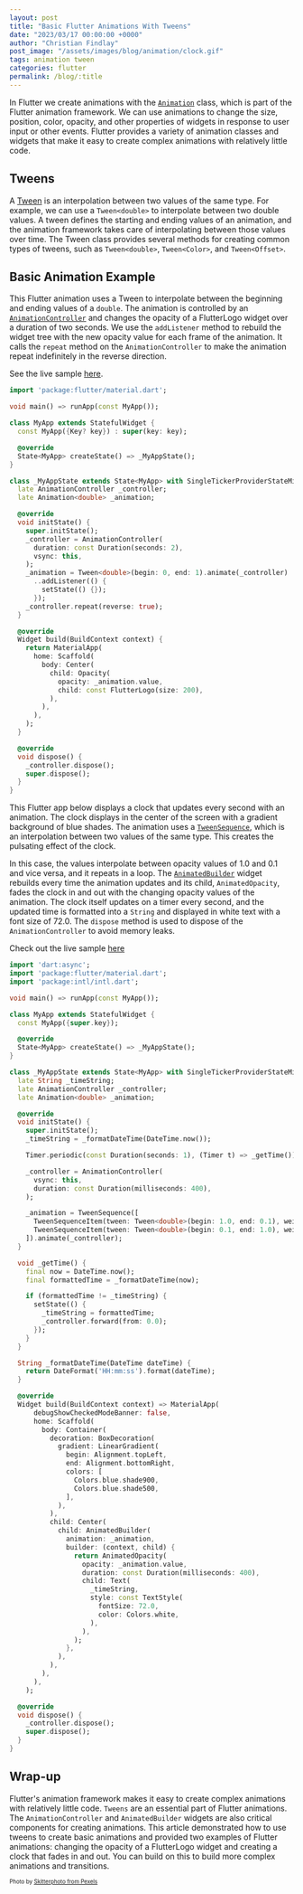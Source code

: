 ```yaml
---
layout: post
title: "Basic Flutter Animations With Tweens"
date: "2023/03/17 00:00:00 +0000"
author: "Christian Findlay"
post_image: "/assets/images/blog/animation/clock.gif"
tags: animation tween
categories: flutter
permalink: /blog/:title
---
```


In Flutter we create animations with the [`Animation`](https://api.flutter.dev/flutter/animation/Animation-class.html) class, which is part of the Flutter animation framework. We can use animations to change the size, position, color, opacity, and other properties of widgets in response to user input or other events. Flutter provides a variety of animation classes and widgets that make it easy to create complex animations with relatively little code.

## Tweens

A [Tween](https://api.flutter.dev/flutter/animation/Tween-class.html) is an interpolation between two values of the same type. For example, we can use a `Tween<double>` to interpolate between two double values. A tween defines the starting and ending values of an animation, and the animation framework takes care of interpolating between those values over time. The Tween class provides several methods for creating common types of tweens, such as `Tween<double>`, `Tween<Color>`, and `Tween<Offset>`.

## Basic Animation Example

This Flutter animation uses a Tween to interpolate between the beginning and ending values of a `double`. The animation is controlled by an [`AnimationController`](https://api.flutter.dev/flutter/animation/AnimationController-class.html) and changes the opacity of a FlutterLogo widget over a duration of two seconds. We use the `addListener` method to rebuild the widget tree with the new opacity value for each frame of the animation. It calls the `repeat` method on the `AnimationController` to make the animation repeat indefinitely in the reverse direction.

See the live sample [here](https://dartpad.dev/?id=ecc8abe84411f369b035c77c0e2d81cc).

```dart
import 'package:flutter/material.dart';

void main() => runApp(const MyApp());

class MyApp extends StatefulWidget {
  const MyApp({Key? key}) : super(key: key);

  @override
  State<MyApp> createState() => _MyAppState();
}

class _MyAppState extends State<MyApp> with SingleTickerProviderStateMixin {
  late AnimationController _controller;
  late Animation<double> _animation;

  @override
  void initState() {
    super.initState();
    _controller = AnimationController(
      duration: const Duration(seconds: 2),
      vsync: this,
    );
    _animation = Tween<double>(begin: 0, end: 1).animate(_controller)
      ..addListener(() {
        setState(() {});
      });
    _controller.repeat(reverse: true);
  }

  @override
  Widget build(BuildContext context) {
    return MaterialApp(
      home: Scaffold(
        body: Center(
          child: Opacity(
            opacity: _animation.value,
            child: const FlutterLogo(size: 200),
          ),
        ),
      ),
    );
  }

  @override
  void dispose() {
    _controller.dispose();
    super.dispose();
  }
}
```

This Flutter app below displays a clock that updates every second with an animation. The clock displays in the center of the screen with a gradient background of blue shades. The animation uses a [`TweenSequence`](https://api.flutter.dev/flutter/animation/TweenSequence-class.html), which is an interpolation between two values of the same type. This creates the pulsating effect of the clock. 

In this case, the values interpolate between opacity values of 1.0 and 0.1 and vice versa, and it repeats in a loop. The [`AnimatedBuilder`](https://api.flutter.dev/flutter/widgets/AnimatedBuilder-class.html) widget rebuilds every time the animation updates and its child, `AnimatedOpacity`, fades the clock in and out with the changing opacity values of the animation. The clock itself updates on a timer every second, and the updated time is formatted into a `String` and displayed in white text with a font size of 72.0. The `dispose` method is used to dispose of the `AnimationController` to avoid memory leaks.

Check out the live sample [here](https://dartpad.dev/?id=cbcb83ff244f450249de7231f270566e)

```dart
import 'dart:async';
import 'package:flutter/material.dart';
import 'package:intl/intl.dart';

void main() => runApp(const MyApp());

class MyApp extends StatefulWidget {
  const MyApp({super.key});

  @override
  State<MyApp> createState() => _MyAppState();
}

class _MyAppState extends State<MyApp> with SingleTickerProviderStateMixin {
  late String _timeString;
  late AnimationController _controller;
  late Animation<double> _animation;

  @override
  void initState() {
    super.initState();
    _timeString = _formatDateTime(DateTime.now());

    Timer.periodic(const Duration(seconds: 1), (Timer t) => _getTime());

    _controller = AnimationController(
      vsync: this,
      duration: const Duration(milliseconds: 400),
    );

    _animation = TweenSequence([
      TweenSequenceItem(tween: Tween<double>(begin: 1.0, end: 0.1), weight: 1),
      TweenSequenceItem(tween: Tween<double>(begin: 0.1, end: 1.0), weight: 1),
    ]).animate(_controller);
  }

  void _getTime() {
    final now = DateTime.now();
    final formattedTime = _formatDateTime(now);

    if (formattedTime != _timeString) {
      setState(() {
        _timeString = formattedTime;
        _controller.forward(from: 0.0);
      });
    }
  }

  String _formatDateTime(DateTime dateTime) {
    return DateFormat('HH:mm:ss').format(dateTime);
  }

  @override
  Widget build(BuildContext context) => MaterialApp(
      debugShowCheckedModeBanner: false,
      home: Scaffold(
        body: Container(
          decoration: BoxDecoration(
            gradient: LinearGradient(
              begin: Alignment.topLeft,
              end: Alignment.bottomRight,
              colors: [
                Colors.blue.shade900,
                Colors.blue.shade500,
              ],
            ),
          ),
          child: Center(
            child: AnimatedBuilder(
              animation: _animation,
              builder: (context, child) {
                return AnimatedOpacity(
                  opacity: _animation.value,
                  duration: const Duration(milliseconds: 400),
                  child: Text(
                    _timeString,
                    style: const TextStyle(
                      fontSize: 72.0,
                      color: Colors.white,
                    ),
                  ),
                );
              },
            ),
          ),
        ),
      ),
    );

  @override
  void dispose() {
    _controller.dispose();
    super.dispose();
  }
}
```

## Wrap-up

Flutter's animation framework makes it easy to create complex animations with relatively little code. `Tweens` are an essential part of Flutter animations. The `AnimationController` and `AnimatedBuilder` widgets are also critical components for creating animations. This article demonstrated how to use tweens to create basic animations and provided two examples of Flutter animations: changing the opacity of a FlutterLogo widget and creating a clock that fades in and out. You can build on this to build more complex animations and transitions.

<sub><sup>Photo by [Skitterphoto from Pexels](https://www.pexels.com/photo/disney-mickey-mouse-standing-figurine-42415/)</sup></sub>